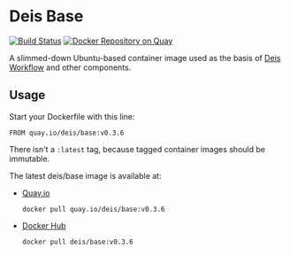 # Deis Base

[![Build Status](https://travis-ci.org/deis/docker-base.svg?branch=master)](https://travis-ci.org/deis/docker-base) [![Docker Repository on Quay](https://quay.io/repository/deis/base/status "Docker Repository on Quay")](https://quay.io/repository/deis/base)

A slimmed-down Ubuntu-based container image used as the basis of [Deis Workflow][] and other components.

## Usage

Start your Dockerfile with this line:

```
FROM quay.io/deis/base:v0.3.6
```

There isn't a `:latest` tag, because tagged container images should be immutable.

The latest deis/base image is available at:

* [Quay.io][]
  ```
  docker pull quay.io/deis/base:v0.3.6
  ```

* [Docker Hub][]
  ```
  docker pull deis/base:v0.3.6
  ```

[Deis Workflow]: https://deis.com/
[Quay.io]: https://quay.io/repository/deis/base
[Docker Hub]: https://hub.docker.com/r/deis/base/
